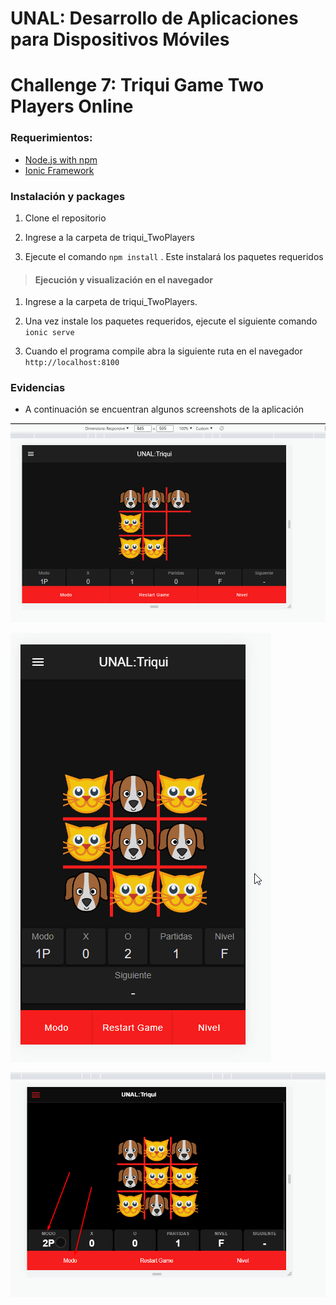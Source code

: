 # UNAL: Desarrollo de Aplicaciones para Dispositivos Móviles
# Challenge 7: Triqui Game Two Players Online

### Requerimientos:

- [Node.js with npm](https://nodejs.org/en/download/)
- [Ionic Framework](https://ionicframework.com/)

### Instalación y packages 

1. Clone el repositorio

2. Ingrese a la carpeta de triqui_TwoPlayers

3. Ejecute el comando `npm install` . Este instalará los paquetes requeridos 

> #### Ejecución y visualización en el navegador

1. Ingrese a la carpeta de triqui_TwoPlayers.

2. Una vez instale los paquetes requeridos, ejecute el siguiente comando `ionic serve`

3. Cuando el programa compile abra la siguiente ruta en el navegador `http://localhost:8100`

### Evidencias 

- A continuación se encuentran algunos screenshots de la aplicación

![Evidencia #1](images/Evidence1_c6.png)

![Evidencia #2](images/Evidence2_c5.png)

![Evidencia #2](images/Evidence2_c6.png)
